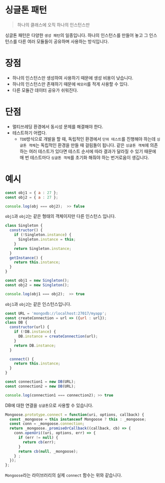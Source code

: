 # 싱글톤 패턴

> 하나의 클래스에 오직 하나의 인스턴스만

싱글톤 패턴은 다양한 `생성 패턴`의 일종입니다. 하나의 인스턴스를 만들어 놓고 그 인스턴스를 다른 여러 모듈들이 공유하며 사용하는 방식입니다.

# 장점

- 하나의 인스턴스만 생성하여 사용하기 때문에 생성 비용이 낮습니다.
- 하나의 인스턴스만 존재하기 때문에 `메모리`를 적게 사용할 수 있다.
- 다른 모듈간 데이터 공유가 쉬워진다.

# 단점

- 멀티쓰레딩 환경에서 동시성 문제를 해결해야 한다.
- 테스트하기 어렵다.
  - `TDD`방식으로 개발을 할 때, 독립적인 환경에서 `단위 테스트`를 진행해야 하는데 `싱글톤 객체`는 독립적인 환경을 만들 때 걸림돌이 됩니다. 같은 `싱글톤 객체`에 의존하는 여러 테스트가 있다면 테스트 순서에 따라 결과가 달라질 수 있기 때문에 매 번 테스트마다 `싱글톤 객체`를 초기화 해줘야 하는 번거로움이 생깁니다.

# 예시

```javascript
const obj1 = { a : 27 };
const obj2 = { a : 27 };

console.log(obj === obj2);  >> false
```

`obj1`과 `obj2`는 같은 형태의 객체이지만 다른 인스턴스 입니다.

```javascript
class Singleton {
  constructor() {
    if (!Singleton.instance) {
      Singleton.instance = this;
    }
    return Singleton.instance;
  }
  getInstance() {
    return this.instance;
  }
}

const obj1 = new Singleton();
const obj2 = new Singleton();

console.log(obj1 === obj2);  >> true
```

`obj1`과 `obj2`는 같은 인스턴스입니다.

```javascript
const URL = 'mongodb://localhost:27017/myapp';
const createConnection = url => ({url : url});
class DB {
  constructor(url) {
    if (!DB.instance) {
      DB.instance = createConnection(url);
    }
    return DB.instance;
  }

  connect() {
    return this.instance;
  }
}

const connection1 = new DB(URL);
const connection2 = new DB(URL);

console.log(connection1 === connection2); >> true
```

DB에 대한 연결을 `싱글톤`으로 사용할 수 있습니다.

```javascript
Mongoose.prototype.connect = function(uri, options, callback) {
  const _mongoose = this instanceof Mongoose ? this : _mongoose;
  const conn = _mongoose.connection;
  return _mongoose._promiseOrCallback((callback, cb) => {
    conn.openUri((uri, options, err) => {
      if (err != null) {
        return cb(err);
      }
      return cb(null, _mongoose);
    } ;
  });
};
```

`Mongoose`라는 라이브러리의 실제 `connect` 함수는 위와 같습니다.
